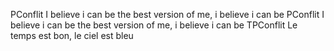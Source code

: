 PConflit I believe i can be the best version of me, i believe i can be
PConflit
I believe i can be the best version of me, i believe i can be
 TPConflit
Le temps est bon, le ciel est bleu
